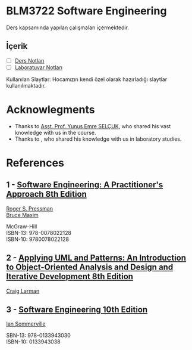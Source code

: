# BLM3722 Software Engineering

Ders kapsamında yapılan çalışmaları içermektedir.  

## İçerik
- [ ] [Ders Notları](01-Lecture/readme.md)
- [ ] [Laboratuvar Notları](02-Laboratory/readme.md)

Kullanılan Slaytlar: Hocamızın kendi özel olarak hazırladığı slaytlar kullanılmaktadır.  

# Acknowlegments

* Thanks to [Asst. Prof. Yunus Emre SELÇUK](https://avesis.yildiz.edu.tr/yselcuk), who shared his vast knowledge with us in the course.
* Thanks to [](), who shared his knowledge with us in laboratory studies.

# References

## 1 - [Software Engineering: A Practitioner's Approach 8th Edition](https://www.amazon.com/Software-Engineering-Practitioners-Roger-Pressman/dp/0078022126)  

[Roger S. Pressman](https://en.wikipedia.org/wiki/Roger_S._Pressman)  
[Bruce Maxim](https://umdearborn.edu/users/bmaxim)  

McGraw-Hill  
ISBN-13: 978-0078022128  
ISBN-10: 9780078022128  

## 2 - [Applying UML and Patterns: An Introduction to Object-Oriented Analysis and Design and Iterative Development 8th Edition](https://www.amazon.com.tr/Applying-UML-Patterns-Introduction-Object-Oriented/dp/0131489062)


[Craig Larman](https://www.craiglarman.com/)  


## 3 - [Software Engineering 10th Edition](https://www.amazon.com/Software-Engineering-10th-Ian-Sommerville/dp/0133943038)

[Ian Sommerville](https://iansommerville.com)  

SBN-13: 978-0133943030  
ISBN-10: 0133943038  